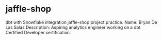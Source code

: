 # jaffle-shop
dbt with Snowflake integration jaffle-shop project practice.
Name: Bryan De Las Salas
Description: Aspiring analytics engineer working on a dbt Certified Developer certification.
